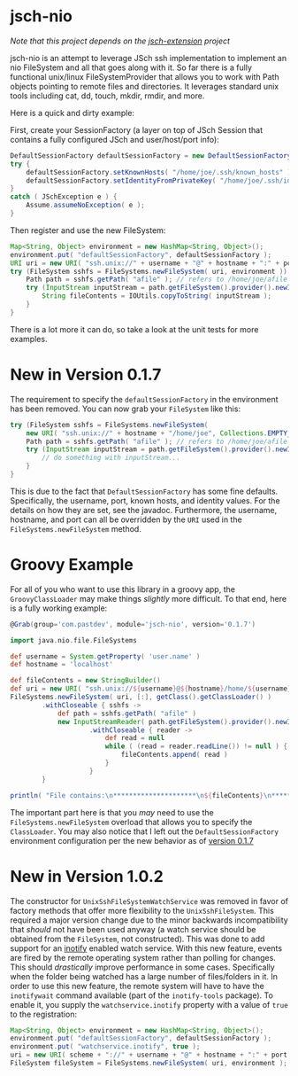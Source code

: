 jsch-nio
========
_Note that this project depends on the [jsch-extension](https://github.com/lucastheisen/jsch-extension) project_

jsch-nio is an attempt to leverage JSch ssh implementation to implement an nio FileSystem and all that goes along with it.  So far there is a fully functional unix/linux FileSystemProvider that allows you to work with Path objects pointing to remote files and directories.  It leverages standard unix tools including cat, dd, touch, mkdir, rmdir, and more.

Here is a quick and dirty example:

First, create your SessionFactory (a layer on top of JSch Session that contains a fully configured JSch and user/host/port info):
```java
DefaultSessionFactory defaultSessionFactory = new DefaultSessionFactory( "joe", "remotehost", 22 );
try {
    defaultSessionFactory.setKnownHosts( "/home/joe/.ssh/known_hosts" );
    defaultSessionFactory.setIdentityFromPrivateKey( "/home/joe/.ssh/id_dsa" );
}
catch ( JSchException e ) {
    Assume.assumeNoException( e );
}
```

Then register and use the new FileSystem:

```java
Map<String, Object> environment = new HashMap<String, Object>();
environment.put( "defaultSessionFactory", defaultSessionFactory );
URI uri = new URI( "ssh.unix://" + username + "@" + hostname + ":" + port + "/home/joe" );
try (FileSystem sshfs = FileSystems.newFileSystem( uri, environment )) {
    Path path = sshfs.getPath( "afile" ); // refers to /home/joe/afile
    try (InputStream inputStream = path.getFileSystem().provider().newInputStream( path )) {
        String fileContents = IOUtils.copyToString( inputStream );
    }
}
```

There is a lot more it can do, so take a look at the unit tests for more examples.

# New in Version 0.1.7
The requirement to specify the `defaultSessionFactory` in the environment has been removed.  You can now grab your `FileSystem` like this:
```java
try (FileSystem sshfs = FileSystems.newFileSystem( 
    new URI( "ssh.unix://" + hostname + "/home/joe", Collections.EMPTY_MAP )) {
    Path path = sshfs.getPath( "afile" ); // refers to /home/joe/afile
    try (InputStream inputStream = path.getFileSystem().provider().newInputStream( path )) {
        // do something with inputStream...
    }
}
```

This is due to the fact that `DefaultSessionFactory` has some fine defaults.  Specifically, the username, port, known hosts, and identity values.  For the details on how they are set, see the javadoc.  Furthermore, the username, hostname, and port can all be overridden by the `URI` used in the `FileSystems.newFileSystem` method.

# Groovy Example
For all of you who want to use this library in a groovy app, the `GroovyClassLoader` may make things _slightly_ more difficult.  To that end, here is a fully working example:

```groovy
@Grab(group='com.pastdev', module='jsch-nio', version='0.1.7')

import java.nio.file.FileSystems

def username = System.getProperty( 'user.name' )
def hostname = 'localhost'

def fileContents = new StringBuilder()
def uri = new URI( "ssh.unix://${username}@${hostname}/home/${username}" )
FileSystems.newFileSystem( uri, [:], getClass().getClassLoader() )
        .withCloseable { sshfs ->
            def path = sshfs.getPath( "afile" )
            new InputStreamReader( path.getFileSystem().provider().newInputStream( path ) )
                    .withCloseable { reader ->
                        def read = null
                        while ( (read = reader.readLine()) != null ) {
                            fileContents.append( read )
                        }
                    }
        }

println( "File contains:\n*********************\n${fileContents}\n*********************" )
```

The important part here is that you _may_ need to use the `FileSystems.newFileSystem` overload that allows you to specify the `ClassLoader`.  You may also notice that I left out the `DefaultSessionFactory` environment configuration per the new behavior as of [version 0.1.7](#new-in-version-017)

# New in Version 1.0.2

The constructor for `UnixSshFileSystemWatchService` was removed in favor of factory methods that offer more flexibility to the `UnixSshFileSystem`.  This required a major version change due to the minor backwards incompatibility that _should_ not have been used anyway (a watch service should be obtained from the `FileSystem`, not constructed).  This was done to add support for an [inotify](https://en.wikipedia.org/wiki/Inotify) enabled watch service.  With this new feature, events are fired by the remote operating system rather than polling for changes.  This should _drastically_ improve performance in some cases.  Specifically when the folder being watched has a large number of files/folders in it.  In order to use this new feature, the remote system will have to have the `inotifywait` command available (part of the `inotify-tools` package).  To enable it, you supply the `watchservice.inotify` property with a value of `true` to the registration:

```java
Map<String, Object> environment = new HashMap<String, Object>();
environment.put( "defaultSessionFactory", defaultSessionFactory );
environment.put( "watchservice.inotify", true );
uri = new URI( scheme + "://" + username + "@" + hostname + ":" + port + sshPath );
FileSystem fileSystem = FileSystems.newFileSystem( uri, environment );
```
